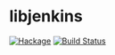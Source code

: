 libjenkins
==========
[![Hackage](https://budueba.com/hackage/libjenkins)](https://hackage.haskell.org/package/libjenkins)
[![Build Status](https://secure.travis-ci.org/supki/libjenkins.png?branch=master)](https://travis-ci.org/supki/libjenkins)
